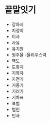 # 끝말잇기

- 강아지
- 지렁이
- 이사
- 사유
- 유치원
- 원주율
-율리우스력
- 역도
- 도화지
- 지화자
- 자전거
- 거중기
- 기러기
- 기차표
- 표범
- 범인
- 인사